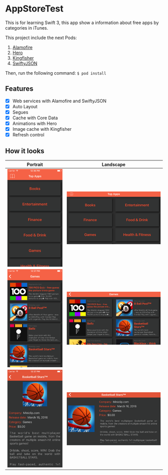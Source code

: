 # AppStoreTest

This is for learning Swift 3, this app show a information about free apps by categories in iTunes.

This project include the next Pods:
  1. [Alamofire](https://github.com/Alamofire/Alamofire)
  1. [Hero](https://github.com/lkzhao/Hero)
  1. [Kingfisher](https://github.com/onevcat/Kingfisher)
  1. [SwiftyJSON](https://github.com/SwiftyJSON/SwiftyJSON)

Then, run the following command: `$ pod install`

## Features
- [x] Web services with Alamofire and SwiftyJSON
- [x] Auto Layout
- [x] Segues
- [x] Cache with Core Data
- [x] Animations with Hero
- [x] Image cache with Kingfisher
- [x] Refresh control

## How it looks

| Portrait  | Landscape |
| --------- | --------- |
| ![Category list](/README_FILES/portrait-category.list.png) | ![Category list](/README_FILES/landscape-category.list.png) |
| ![App list](/README_FILES/portrait-app.list.png)  | ![App list](/README_FILES/landscape-app.list.png) |
| ![Detail App](/README_FILES/portrait-app.detail.png)  | ![Detail App](/README_FILES/landscape-app.detail.png) |
